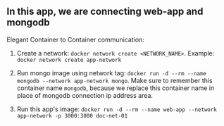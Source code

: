 ## In this app, we are connecting web-app and mongodb

Elegant Container to Container communication:

1. Create a network: `docker network create <NETWORK_NAME>`. Example: `docker network create app-network`

2. Run mongo image using network tag: `docker run -d --rm --name mongodb --network app-network mongo`. Make sure to remember this container name `mongodb`, because we replace this container name in place of mongodb connection ip address area.

3. Run this app's image: `docker run -d --rm --name web-app --network app-network -p 3000:3000 doc-net-01`
